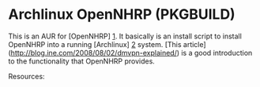 Archlinux OpenNHRP (PKGBUILD)
=============================

This is an AUR for [OpenNHRP] [1].  It basically is an install script to install 
OpenNHRP into a running [Archlinux] [2] system.  [This article]
(http://blog.ine.com/2008/08/02/dmvpn-explained/) is a good introduction to 
the functionality that OpenNHRP provides.

Resources:

[1]: http://sourceforge.net/projects/opennhrp/ "OpenNHRP"
[2]: http://archlinux.org "Archlinux"


